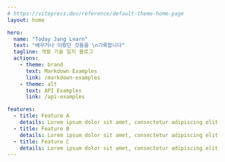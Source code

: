 ```yaml
---
# https://vitepress.dev/reference/default-theme-home-page
layout: home

hero:
  name: "Today Jang Learn"
  text: "배우거나 이뤘던 것들을 \n기록합니다"
  tagline: 개발 기술 일지 블로그
  actions:
    - theme: brand
      text: Markdown Examples
      link: /markdown-examples
    - theme: alt
      text: API Examples
      link: /api-examples      

features:
  - title: Feature A
    details: Lorem ipsum dolor sit amet, consectetur adipiscing elit
  - title: Feature B
    details: Lorem ipsum dolor sit amet, consectetur adipiscing elit
  - title: Feature C
    details: Lorem ipsum dolor sit amet, consectetur adipiscing elit
---
```


